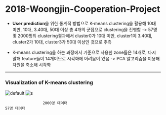 # 2018-Woongjin-Cooperation-Project

- **User prediction**을 위한 통계적 방법으로 K-means clustering을 활용해 10대 미만, 10대, 3.40대, 50대 이상 총 4개의 군집으로 clustering을 진행함
-> 57명 및 2000명의 clustering결과에서 cluster0가 10대 미만, cluster1이 3.40대, cluster2가 10대, cluster3가 50대 이상인 것으로 추측

- K-means clustering을 하는 과정에서 기준으로 사용한 zone들은 14개로, 다시 말해 feature들이 14개이므로 시각화에 어려움이 있음
-> PCA 알고리즘을 이용해 차원을 축소해 시각화

---
### Visualization of K-means clustering

![default](https://user-images.githubusercontent.com/28288186/49593734-9b061a80-f9b7-11e8-85ba-0c3a2f8567c7.png)
![s](https://user-images.githubusercontent.com/28288186/49593772-ad805400-f9b7-11e8-90a2-c496c51871af.png)
 
                     2000명 데이터                                                57명 데이터 
